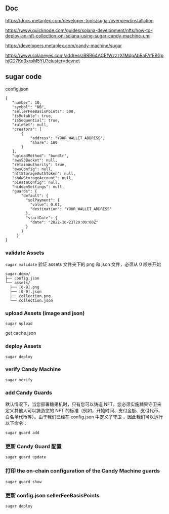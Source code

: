 ## Doc

https://docs.metaplex.com/developer-tools/sugar/overview/installation

https://www.quicknode.com/guides/solana-development/nfts/how-to-deploy-an-nft-collection-on-solana-using-sugar-candy-machine-umi

https://developers.metaplex.com/candy-machine/sugar

https://www.solaneyes.com/address/BRB64ACEfWzzzX1MdpAbRaFAfEBGphjGD7Kq3xrpM5YU?cluster=devnet

## sugar code

config.json

```
{
   "number": 10,
   "symbol": "NB",
   "sellerFeeBasisPoints": 500,
   "isMutable": true,
   "isSequential": true,
   "ruleSet": null,
   "creators": [
       {
           "address": "YOUR_WALLET_ADDRESS",
           "share": 100
       }
   ],
   "uploadMethod": "bundlr",
   "awsS3Bucket": null,
   "retainAuthority": true,
   "awsConfig": null,
   "nftStorageAuthToken": null,
   "shdwStorageAccount": null,
   "pinataConfig": null,
   "hiddenSettings": null,
   "guards": {
       "default": {
         "solPayment": {
           "value": 0.01,
           "destination": "YOUR_WALLET_ADDRESS"
         },
         "startDate": {
           "date": "2022-10-23T20:00:00Z"
         }
       }
     }
}
```

### validate Assets

`sugar validate`
验证 assets 文件夹下的 png 和 json 文件，必须从 0 顺序开始

```
sugar-demo/
├── config.json
└── assets/
  ├── [0-9].png
  ├── [0-9].json
  ├── collection.png
  └── collection.json
```

### upload Assets (image and json)

`sugar upload`

get cache.json

### deploy Assets

`sugar deploy`

### verify Candy Machine

`sugar verify`

### add Candy Guards

默认情况下，当您部署糖果机时，只有您可以铸造 NFT。您必须实施糖果守卫来定义其他人可以铸造您的 NFT 的标准（例如，开始时间、支付金额、支付代币、白名单代币等）。由于我们已经在 config.json 中定义了守卫 ，因此我们可以运行以下命令：

`sugar guard add`

### 更新 Candy Guard 配置

`sugar guard update`

### 打印 the on-chain configuration of the Candy Machine guards

`sugar guard show`

### 更新 config.json sellerFeeBasisPoints

`sugar deploy`
